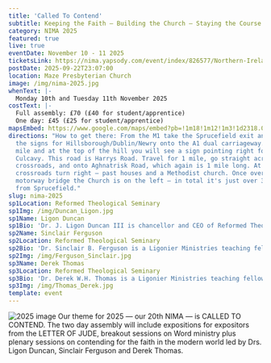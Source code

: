 ```yaml
---
title: 'Called To Contend'
subtitle: Keeping the Faith – Building the Church – Staying the Course
category: NIMA 2025
featured: true
live: true
eventDate: November 10 - 11 2025
ticketsLink: https://nima.yapsody.com/event/index/826577/Northern-Ireland-Ministry-Assembly-2025
postDate: 2025-09-22T23:07:00
location: Maze Presbyterian Church
image: /img/nima-2025.jpg
whenText: |-
  Monday 10th and Tuesday 11th November 2025
costText: |-
  Full assembly: £70 (£40 for student/apprentice) 
  One day: £45 (£25 for student/apprentice)
mapsEmbed: https://www.google.com/maps/embed?pb=!1m18!1m12!1m3!1d2318.0010047523247!2d-6.117361399999999!3d54.480564099999995!2m3!1f0!2f0!3f0!3m2!1i1024!2i768!4f13.1!3m3!1m2!1s0x486103191e37a8d1%3A0x2af07ebaec4c8898!2sMaze%20Presbyterian%20Church!5e0!3m2!1sen!2suk!4v1628795706431!5m2!1sen!2suk
directions: "How to get there: From the M1 take the Sprucefield exit and follow
  the signs for Hillsborough/Dublin/Newry onto the A1 dual carriageway. After 1
  mile and at the top of the hill you will see a sign pointing right for
  Culcavy. This road is Harrys Road. Travel for 1 mile, go straight across the
  crossroads, and onto Aghnatrisk Road, which again is 1 mile long. At this
  crossroads turn right – past houses and a Methodist church. Once over the
  motorway bridge the Church is on the left – in total it's just over 3 miles
  from Sprucefield."
slug: nima-2025
sp1Location: Reformed Theological Seminary
sp1Img: /img/Duncan_Ligon.jpg
sp1Name: Ligon Duncan
sp1Bio: 'Dr. J. Ligon Duncan III is chancellor and CEO of Reformed Theological Seminary, where he is also the John E. Richards Professor of Systematic and Historical Theology. Dr. Duncan has written, edited, and contributed to several books including Preaching the Cross, Women’s Ministry in the Local Church, Should We Leave Our Churches?, and Fear Not!'
sp2Name: Sinclair Ferguson
sp2Location: Reformed Theological Seminary
sp2Bio: 'Dr. Sinclair B. Ferguson is a Ligonier Ministries teaching fellow, vice-chairman of Ligonier Ministries, and Chancellor’s Professor of Systematic Theology at Reformed Theological Seminary. He is author of many books, including The Whole Christ, Maturity, and Devoted to God’s Church. Dr. Ferguson is also host of the podcast Things Unseen.'
sp2Img: /img/Ferguson_Sinclair.jpg
sp3Name: Derek Thomas
sp3Location: Reformed Theological Seminary
sp3Bio: 'Dr. Derek W.H. Thomas is a Ligonier Ministries teaching fellow and Chancellor’s Professor of Systematic and Pastoral Theology at Reformed Theological Seminary. He is author of many books, including Heaven on Earth, Strength for the Weary, and Let Us Worship God.'
sp3Img: /img/Thomas_Derek.jpg
template: event
---
```


![2025 image](/img/CalledToContend_25.jpg)
Our theme for 2025 — our 20th NIMA — is CALLED TO CONTEND. The two day assembly will include expositions for expositors from the LETTER OF JUDE, breakout sessions on Word ministry plus plenary sessions on contending for the faith in the modern world led by Drs. Ligon Duncan, Sinclair Ferguson and Derek Thomas.
